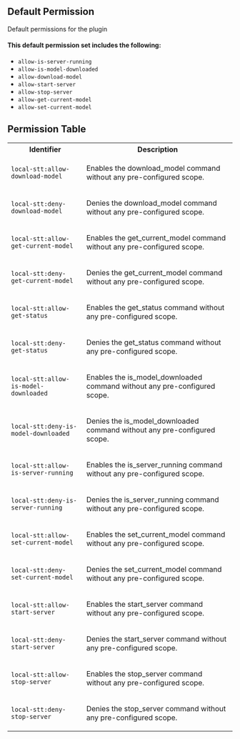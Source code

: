 ## Default Permission

Default permissions for the plugin

#### This default permission set includes the following:

- `allow-is-server-running`
- `allow-is-model-downloaded`
- `allow-download-model`
- `allow-start-server`
- `allow-stop-server`
- `allow-get-current-model`
- `allow-set-current-model`

## Permission Table

<table>
<tr>
<th>Identifier</th>
<th>Description</th>
</tr>


<tr>
<td>

`local-stt:allow-download-model`

</td>
<td>

Enables the download_model command without any pre-configured scope.

</td>
</tr>

<tr>
<td>

`local-stt:deny-download-model`

</td>
<td>

Denies the download_model command without any pre-configured scope.

</td>
</tr>

<tr>
<td>

`local-stt:allow-get-current-model`

</td>
<td>

Enables the get_current_model command without any pre-configured scope.

</td>
</tr>

<tr>
<td>

`local-stt:deny-get-current-model`

</td>
<td>

Denies the get_current_model command without any pre-configured scope.

</td>
</tr>

<tr>
<td>

`local-stt:allow-get-status`

</td>
<td>

Enables the get_status command without any pre-configured scope.

</td>
</tr>

<tr>
<td>

`local-stt:deny-get-status`

</td>
<td>

Denies the get_status command without any pre-configured scope.

</td>
</tr>

<tr>
<td>

`local-stt:allow-is-model-downloaded`

</td>
<td>

Enables the is_model_downloaded command without any pre-configured scope.

</td>
</tr>

<tr>
<td>

`local-stt:deny-is-model-downloaded`

</td>
<td>

Denies the is_model_downloaded command without any pre-configured scope.

</td>
</tr>

<tr>
<td>

`local-stt:allow-is-server-running`

</td>
<td>

Enables the is_server_running command without any pre-configured scope.

</td>
</tr>

<tr>
<td>

`local-stt:deny-is-server-running`

</td>
<td>

Denies the is_server_running command without any pre-configured scope.

</td>
</tr>

<tr>
<td>

`local-stt:allow-set-current-model`

</td>
<td>

Enables the set_current_model command without any pre-configured scope.

</td>
</tr>

<tr>
<td>

`local-stt:deny-set-current-model`

</td>
<td>

Denies the set_current_model command without any pre-configured scope.

</td>
</tr>

<tr>
<td>

`local-stt:allow-start-server`

</td>
<td>

Enables the start_server command without any pre-configured scope.

</td>
</tr>

<tr>
<td>

`local-stt:deny-start-server`

</td>
<td>

Denies the start_server command without any pre-configured scope.

</td>
</tr>

<tr>
<td>

`local-stt:allow-stop-server`

</td>
<td>

Enables the stop_server command without any pre-configured scope.

</td>
</tr>

<tr>
<td>

`local-stt:deny-stop-server`

</td>
<td>

Denies the stop_server command without any pre-configured scope.

</td>
</tr>
</table>
